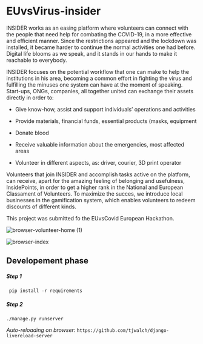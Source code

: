 # EUvsVirus-insider

INSIDER works as an easing platform where volunteers can connect with the people that need help for combating the COVID-19, in a more effective and efficient manner. Since the restrictions appeared and the lockdown was installed, it became harder to continue the normal activities one had before. Digital life blooms as we speak, and it stands in our hands to make it reachable to everybody.

INSIDER focuses on the potential workflow that one can make to help the institutions in his area, becoming a common effort in fighting the virus and fulfilling the minuses one system can have at the moment of speaking. Start-ups, ONGs, companies, all together united can exchange their assets directly in order to:

- Give know-how, assist and support individuals’ operations and activities

- Provide materials, financial funds, essential products (masks, equipment 

- Donate blood

- Receive valuable information about the emergencies, most affected areas

- Volunteer in different aspects, as: driver, courier, 3D print operator

Volunteers that join INSIDER and accomplish tasks active on the platform, can receive, apart for the amazing feeling of belonging and usefulness, InsidePoints, in order to get a higher rank in the National and European Classament of Volunteers. To maximize the succes, we introduce local businesses in the gamification system, which enables volunteers to redeem discounts of different kinds.

This project was submitted fo the EUvsCovid European Hackathon.

![browser-volunteer-home (1)](https://user-images.githubusercontent.com/41815939/80290942-d989aa00-8751-11ea-8cd8-26cc3b2efdc8.jpg)

![browser-index](https://user-images.githubusercontent.com/41815939/80290946-dabad700-8751-11ea-9e50-2cec624abd28.jpg)

## Developement phase

##### Step 1

` pip install -r requirements`

##### Step 2

` ./manage.py runserver `


*Auto-reloading on browser:*
`https://github.com/tjwalch/django-livereload-server`
